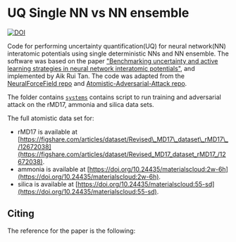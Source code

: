 # UQ Single NN vs NN ensemble

[![DOI]()]()

Code for performing uncertainty quantification(UQ) for neural network(NN) interatomic potentials using single deterministic NNs and NN ensemble. The software was based on the paper ["Benchmarking uncertainty and active learning strategies in neural network interatomic potentials"](), and implemented by Aik Rui Tan. The code was adapted from the [NeuralForceField repo](https://github.com/learningmatter-mit/NeuralForceField.git) and [Atomistic-Adversarial-Attack repo](https://github.com/learningmatter-mit/Atomistic-Adversarial-Attacks.git).

The folder contains [`systems`](systems/) contains script to run training and adversarial attack on the rMD17, ammonia and silica data sets. 

The full atomistic data set for:
- rMD17 is available at [https://figshare.com/articles/dataset/Revised\_MD17\_dataset\_rMD17\_/12672038](https://figshare.com/articles/dataset/Revised_MD17_dataset_rMD17_/12672038).
- ammonia is available at [https://doi.org/10.24435/materialscloud:2w-6h](https://doi.org/10.24435/materialscloud:2w-6h).
- silica is available at [https://doi.org/10.24435/materialscloud:55-sd](https://doi.org/10.24435/materialscloud:55-sd).

## Citing

The reference for the paper is the following:
```
```
